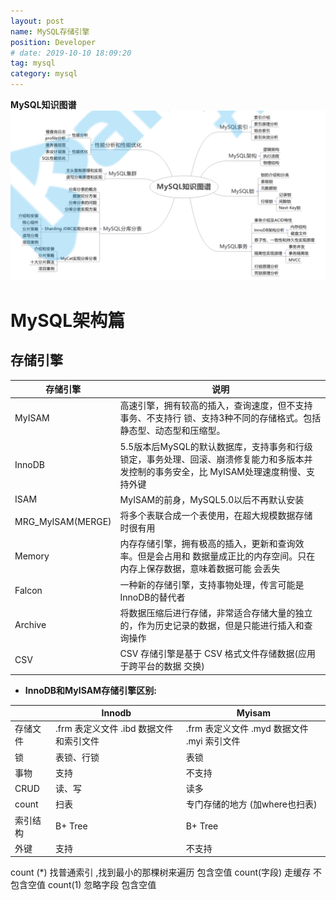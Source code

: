 ```yaml
---
layout: post
name: MySQL存储引擎
position: Developer
# date: 2019-10-10 18:09:20
tag: mysql
category: mysql
---
```


**MySQL知识图谱**
![MySQL知识图谱](assets/markdown-img-paste-20200207135127490.png)

# MySQL架构篇

## 存储引擎
| 存储引擎          | 说明                                                                                                                                     |
| ----------------- | ---------------------------------------------------------------------------------------------------------------------------------------- |
| MyISAM            | 高速引擎，拥有较高的插入，查询速度，但不支持事务、不支持行 锁、支持3种不同的存储格式。包括静态型、动态型和压缩型。                       |
| InnoDB            | 5.5版本后MySQL的默认数据库，支持事务和行级锁定，事务处理、回滚、崩溃修复能力和多版本并发控制的事务安全，比 MyISAM处理速度稍慢、支持外键 |
| ISAM              | MyISAM的前身，MySQL5.0以后不再默认安装                                                                                                   |
| MRG_MyISAM(MERGE) | 将多个表联合成一个表使用，在超大规模数据存储时很有用                                                                                     |
| Memory            | 内存存储引擎，拥有极高的插入，更新和查询效率。但是会占用和 数据量成正比的内存空间。只在内存上保存数据，意味着数据可能 会丢失             |
| Falcon            | 一种新的存储引擎，支持事物处理，传言可能是InnoDB的替代者                                                                                 |
| Archive           | 将数据压缩后进行存储，非常适合存储大量的独立的，作为历史记录的数据，但是只能进行插入和查询操作                                           |
| CSV               | CSV 存储引擎是基于 CSV 格式文件存储数据(应用于跨平台的数据 交换)                                                                         |

- **InnoDB和MyISAM存储引擎区别:**

|          | Innodb                                  | Myisam                                      |
| -------- | --------------------------------------- | ------------------------------------------- |
| 存储文件 | .frm 表定义文件 .ibd 数据文件和索引文件 | .frm 表定义文件 .myd 数据文件 .myi 索引文件 |
| 锁       | 表锁、行锁                              | 表锁                                        |
| 事物     | 支持                                    | 不支持                                      |
| CRUD     | 读、写                                  | 读多                                        |
| count    | 扫表                                    | 专门存储的地方 (加where也扫表)              |
| 索引结构 | B+ Tree                                 | B+ Tree                                     |
| 外键     | 支持                                    | 不支持                                            |

count (*) 找普通索引 ,找到最小的那棵树来遍历 包含空值
count(字段) 走缓存 不包含空值
count(1) 忽略字段 包含空值
